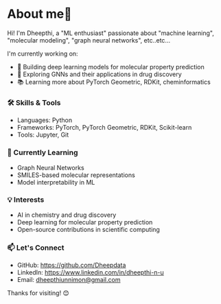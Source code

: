 # About me👋

Hi! I'm Dheepthi, a "ML enthusiast" passionate about "machine learning", "molecular modeling", "graph neural networks", etc..etc...

I'm currently working on:
- 🔬 Building deep learning models for molecular property prediction
- 🧠 Exploring GNNs and their applications in drug discovery
- 📚 Learning more about PyTorch Geometric, RDKit, cheminformatics

### 🛠️ Skills & Tools
- Languages: Python
- Frameworks: PyTorch, PyTorch Geometric, RDKit, Scikit-learn
- Tools: Jupyter, Git

### 🌱 Currently Learning
- Graph Neural Networks
- SMILES-based molecular representations
- Model interpretability in ML

### 💡 Interests
- AI in chemistry and drug discovery
- Deep learning for molecular property prediction
- Open-source contributions in scientific computing

### 📫 Let's Connect
- GitHub: https://github.com/Dheepdata
- LinkedIn: https://www.linkedin.com/in/dheepthi-n-u
- Email: dheepthiunnimon@gmail.com

Thanks for visiting! 😊
